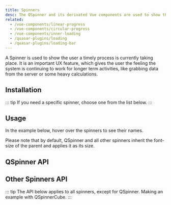 ```yaml
---
title: Spinners
desc: The QSpinner and its derivated Vue components are used to show the user a timely process is currently taking place. It gives the user the feeling the system is continuing to work for longer term activities.
related:
  - /vue-components/linear-progress
  - /vue-components/circular-progress
  - /vue-components/inner-loading
  - /quasar-plugins/loading
  - /quasar-plugins/loading-bar
---
```


A Spinner is used to show the user a timely process is currently taking place. It is an important UX feature, which gives the user the feeling the system is continuing to work for longer term activities, like grabbing data from the server or some heavy calculations.

## Installation
<doc-installation components="QSpinner" />

::: tip
If you need a specific spinner, choose one from the list below.
:::

<doc-installation :components="[ 'QSpinnerAudio', 'QSpinnerBall', 'QSpinnerBars', 'QSpinnerComment', 'QSpinnerCube', 'QSpinnerDots', 'QSpinnerFacebook', 'QSpinnerGears', 'QSpinnerGrid', 'QSpinnerHearts', 'QSpinnerHourglass', 'QSpinnerInfinity', 'QSpinnerIos', 'QSpinnerOval', 'QSpinnerPie', 'QSpinnerPuff', 'QSpinnerRadio', 'QSpinnerRings', 'QSpinnerTail' ]" />

## Usage

<doc-example title="QSpinner" file="QSpinner/Default" />

In the example below, hover over the spinners to see their names.

<doc-example title="Other spinners" file="QSpinner/Others" />

<doc-example title="Coloring" file="QSpinner/Color" />

Please note that by default, QSpinner and all other spinners inherit the font-size of the parent and applies it as its size.

<doc-example title="Size" file="QSpinner/Size" />

## QSpinner API

<doc-api file="QSpinner" />

## Other Spinners API

::: tip
The API below applies to all spinners, except for QSpinner. Making an example with QSpinnerCube.
:::

<doc-api file="QSpinnerCube" />
